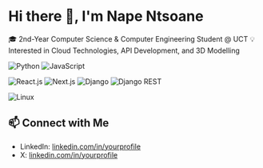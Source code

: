 # Hi there 👋, I'm Nape Ntsoane

🎓 2nd-Year Computer Science & Computer Engineering Student @ UCT
💡 Interested in Cloud Technologies, API Development, and 3D Modelling  

![Python](https://img.shields.io/badge/Code-Python-3776AB?style=flat&logo=python&logoColor=white)
![JavaScript](https://img.shields.io/badge/Code-JavaScript-F7DF1E?style=flat&logo=javascript&logoColor=000000)

![React.js](https://img.shields.io/badge/Library-React.js-61DAFB?style=flat&logo=react&logoColor=white)
![Next.js](https://img.shields.io/badge/Framework-Next.js-000000?style=flat&logo=next.js&logoColor=white)
![Django](https://img.shields.io/badge/Framework-Django-092E20?style=flat&logo=django&logoColor=white)
![Django REST](https://img.shields.io/badge/Library-Django%20REST-ff1709?style=flat&logo=django&logoColor=white)

![Linux](https://img.shields.io/badge/System-Linux-FCC624?style=flat&logo=linux&logoColor=000000)

## 📫 Connect with Me

- LinkedIn: [linkedin.com/in/yourprofile](https://linkedin.com/in/nape-n)
- X: [linkedin.com/in/yourprofile](https://linkedin.com/in/nape_ntsoane)  
